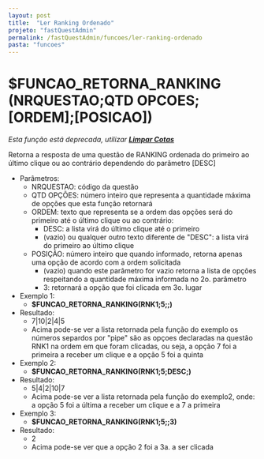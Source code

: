 ```yaml
---
layout: post
title:  "Ler Ranking Ordenado"
projeto: "fastQuestAdmin"
permalink: /fastQuestAdmin/funcoes/ler-ranking-ordenado
pasta: "funcoes"
---
```

# $FUNCAO_RETORNA_RANKING (NRQUESTAO;QTD OPCOES;  [ORDEM];[POSICAO])
*Esta função está deprecada, utilizar **<a href="/fastQuestAdmin/funcoesv2/rankingOrdenado">Limpar Cotas</a>***

Retorna a resposta de uma questão de RANKING ordenada do primeiro ao último clique ou ao contrário dependendo do parâmetro [DESC]

- Parâmetros: 
    - NRQUESTAO: código da questão
    - QTD OPÇÕES: número inteiro que representa a quantidade máxima de opções que esta função retornará 
    - ORDEM: texto que representa se a ordem das opções será do primeiro até o último clique ou ao contrário:
        - DESC: a lista virá do último clique até o primeiro
        - (vazio) ou qualquer outro texto diferente de "DESC": a lista virá do primeiro ao último clique
    - POSIÇÃO: número inteiro que quando informado, retorna apenas uma opção de acordo com a ordem solicitada
        - (vazio) quando este parâmetro for vazio retorna a lista de opções respeitando a quantidade máxima informada no 2o. parâmetro
        - 3: retornará a opção que foi clicada em 3o. lugar
- Exemplo 1:
    - **$FUNCAO_RETORNA_RANKING(RNK1;5;;)**
- Resultado:
    - 7\|10\|2\|4\|5
    - Acima pode-se ver a lista retornada pela função do exemplo os números separdos por "pipe" são as opçoes declaradas na questão RNK1 na ordem em que foram clicadas, ou seja, a opção 7 foi a primeira a receber um clique e a opção 5 foi a quinta
- Exemplo 2:
    - **$FUNCAO_RETORNA_RANKING(RNK1;5;DESC;)**
- Resultado:
    - 5\|4\|2\|10\|7
    - Acima pode-se ver a lista retornada pela função do exemplo2, onde: a opção 5 foi a última a receber um clique e a 7 a primeira
- Exemplo 3:
    - **$FUNCAO_RETORNA_RANKING(RNK1;5;;3)**
- Resultado:
    - 2
    - Acima pode-se ver que a opção 2 foi a 3a. a ser clicada
